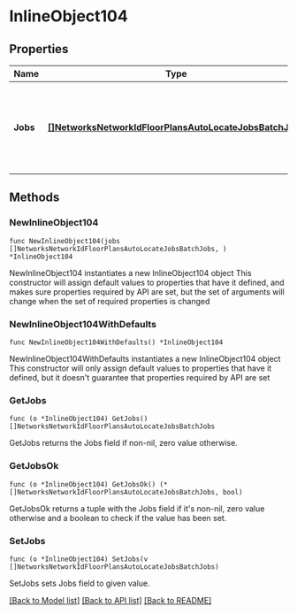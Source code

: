 # InlineObject104

## Properties

Name | Type | Description | Notes
------------ | ------------- | ------------- | -------------
**Jobs** | [**[]NetworksNetworkIdFloorPlansAutoLocateJobsBatchJobs**](NetworksNetworkIdFloorPlansAutoLocateJobsBatchJobs.md) | The list of auto locate jobs to be scheduled. Up to 100 jobs can be provided in a request. | 

## Methods

### NewInlineObject104

`func NewInlineObject104(jobs []NetworksNetworkIdFloorPlansAutoLocateJobsBatchJobs, ) *InlineObject104`

NewInlineObject104 instantiates a new InlineObject104 object
This constructor will assign default values to properties that have it defined,
and makes sure properties required by API are set, but the set of arguments
will change when the set of required properties is changed

### NewInlineObject104WithDefaults

`func NewInlineObject104WithDefaults() *InlineObject104`

NewInlineObject104WithDefaults instantiates a new InlineObject104 object
This constructor will only assign default values to properties that have it defined,
but it doesn't guarantee that properties required by API are set

### GetJobs

`func (o *InlineObject104) GetJobs() []NetworksNetworkIdFloorPlansAutoLocateJobsBatchJobs`

GetJobs returns the Jobs field if non-nil, zero value otherwise.

### GetJobsOk

`func (o *InlineObject104) GetJobsOk() (*[]NetworksNetworkIdFloorPlansAutoLocateJobsBatchJobs, bool)`

GetJobsOk returns a tuple with the Jobs field if it's non-nil, zero value otherwise
and a boolean to check if the value has been set.

### SetJobs

`func (o *InlineObject104) SetJobs(v []NetworksNetworkIdFloorPlansAutoLocateJobsBatchJobs)`

SetJobs sets Jobs field to given value.



[[Back to Model list]](../README.md#documentation-for-models) [[Back to API list]](../README.md#documentation-for-api-endpoints) [[Back to README]](../README.md)


